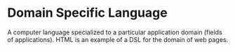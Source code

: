 # Domain Specific Language
A computer language specialized to a particular application domain (fields of applications). HTML is an example of a DSL for the domain of web pages.
